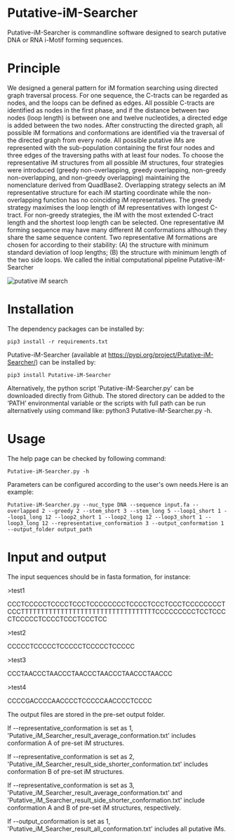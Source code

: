 # Putative-iM-Searcher

Putative-iM-Searcher is commandline software designed to search putative DNA or RNA i-Motif forming sequences.

# Principle
We designed a general pattern for iM formation searching using directed graph traversal process. For one sequence, the C-tracts can be regarded as nodes, and the loops can be defined as edges. All possible C-tracts are identified as nodes in the first phase, and if the distance between two nodes (loop length) is between one and twelve nucleotides, a directed edge is added between the two nodes. After constructing the directed graph, all possible iM formations and conformations are identified via the traversal of the directed graph from every node. All possible putative iMs are represented with the sub-population containing the first four nodes and three edges of the traversing paths with at least four nodes. To choose the representative iM structures from all possible iM structures, four strategies were introduced (greedy non-overlapping, greedy overlapping, non-greedy non-overlapping, and non-greedy overlapping) maintaining the nomenclature derived from QuadBase2. Overlapping strategy selects an iM representative structure for each iM starting coordinate while the non-overlapping function has no coinciding iM representatives. The greedy strategy maximises the loop length of iM representatives with longest C-tract. For non-greedy strategies, the iM with the most extended C-tract length and the shortest loop length can be selected. One representative iM forming sequence may have many different iM conformations although they share the same sequence content. Two representative iM formations are chosen for according to their stability: (A) the structure with minimum standard deviation of loop lengths; (B) the structure with minimum length of the two side loops. We called the initial computational pipeline Putative-iM-Searcher

![putative iM search](https://github.com/YANGB1/Putative-iM-Searcher/assets/92316121/a2297cca-8e07-45fd-b8e0-71b85d813fb1)

# Installation
The dependency packages can be installed by:
``` 
pip3 install -r requirements.txt

``` 
Putative-iM-Searcher (available at https://pypi.org/project/Putative-iM-Searcher/) can be installed by:
``` 
pip3 install Putative-iM-Searcher

```
Alternatively, the python script 'Putative-iM-Searcher.py' can be downloaded directly from Github. The stored directory can be added to the ‘PATH’ environmental variable or the scripts with full path can be run alternatively using command like: python3 Putative-iM-Searcher.py -h. 

# Usage
The help page can be checked by following command:
``` 
Putative-iM-Searcher.py -h
``` 
Parameters can be configured according to the user's own needs.Here is an example:
``` 
Putative-iM-Searcher.py --nuc_type DNA --sequence input.fa --overlapped 2 --greedy 2 --stem_short 3 --stem_long 5 --loop1_short 1 --loop1_long 12 --loop2_short 1 --loop2_long 12 --loop3_short 1 --loop3_long 12 --representative_conformation 3 --output_conformation 1 --output_folder output_path
``` 

# Input and output
The input sequences should be in fasta formation, for instance:

\>test1

CCCTCCCCCTCCCCTCCCTCCCCCCCCTCCCCTCCCTCCCTCCCCCCCCTCCCTTTTTTTTTTTTTTTTTTTTTTTTTTTTTTTTTTCCCCCCCCCTCCTCCCCTCCCCCTCCCCTCCCTCCCTCC

\>test2

CCCCCTCCCCCTCCCCCTCCCCCTCCCCC

\>test3

CCCTAACCCTAACCCTAACCCTAACCCTAACCCTAACCC

\>test4

CCCCGACCCCAACCCCTCCCCCAACCCCTCCCC

The output files are stored in the pre-set output folder.

If --representative_conformation is set as 1, 'Putative_iM_Searcher_result_average_conformation.txt' includes conformation A of pre-set iM structures. 

If --representative_conformation is set as 2, 'Putative_iM_Searcher_result_side_shorter_conformation.txt' includes conformation B of pre-set iM structures. 

If --representative_conformation is set as 3, 'Putative_iM_Searcher_result_average_conformation.txt' and 'Putative_iM_Searcher_result_side_shorter_conformation.txt' include conformation A and B of pre-set iM structures, respectively. 

If --output_conformation is set as 1, 'Putative_iM_Searcher_result_all_conformation.txt' includes all putative iMs.


